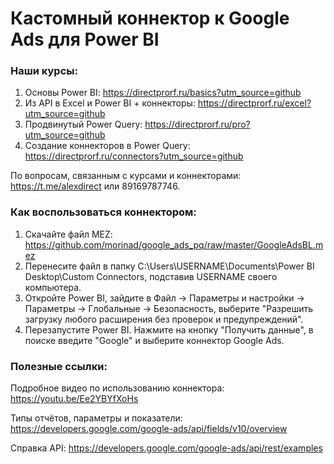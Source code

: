 # Кастомный коннектор к Google Ads для Power BI

### Наши курсы:
1) Основы Power BI: https://directprorf.ru/basics?utm_source=github
2) Из API в Excel и Power BI + коннекторы: https://directprorf.ru/excel?utm_source=github
3) Продвинутый Power Query: https://directprorf.ru/pro?utm_source=github
4) Создание коннекторов в Power Query: https://directprorf.ru/connectors?utm_source=github

По вопросам, связанным с курсами и коннекторами: https://t.me/alexdirect или 89169787746.

### Как воспользоваться коннектором:

1) Скачайте файл MEZ: https://github.com/morinad/google_ads_pq/raw/master/GoogleAdsBL.mez
2) Перенесите файл в папку C:\Users\USERNAME\Documents\Power BI Desktop\Custom Connectors, подставив USERNAME своего компьютера.
3) Откройте Power BI, зайдите в Файл -> Параметры и настройки -> Параметры -> Глобальные -> Безопасность, выберите "Разрешить загрузку любого расширения без проверок и предупреждений".
4) Перезапустите Power BI. Нажмите на кнопку "Получить данные", в поиске введите "Google" и выберите коннектор Google Ads.


### Полезные ссылки:
Подробное видео по использованию коннектора: https://youtu.be/Ee2YBYfXoHs

Типы отчётов, параметры и показатели: https://developers.google.com/google-ads/api/fields/v10/overview

Справка API: https://developers.google.com/google-ads/api/rest/examples
